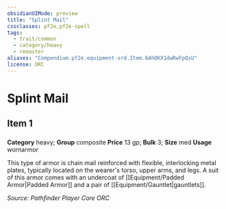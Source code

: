 ```yaml
---
obsidianUIMode: preview
title: "Splint Mail"
cssclasses: pf2e,pf2e-spell
tags:
  - trait/common
  - category/heavy
  - remaster
aliases: "Compendium.pf2e.equipment-srd.Item.6AhDKX1dwRwFpQsU"
license: ORC
---
```

# Splint Mail
## Item 1
### 

**Category** heavy; **Group** composite
**Price** 13 gp; 
**Bulk** 3; **Size** med
**Usage** wornarmor

This type of armor is chain mail reinforced with flexible, interlocking metal plates, typically located on the wearer's torso, upper arms, and legs. A suit of this armor comes with an undercoat of [[Equipment/Padded Armor|Padded Armor]] and a pair of [[Equipment/Gauntlet|gauntlets]].

*Source: Pathfinder Player Core*
*ORC*